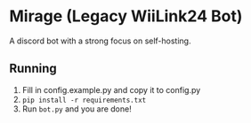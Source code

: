 # Mirage (Legacy WiiLink24 Bot)
A discord bot with a strong focus on self-hosting.

## Running
1. Fill in config.example.py and copy it to config.py
2. `pip install -r requirements.txt`
3. Run `bot.py` and you are done!
